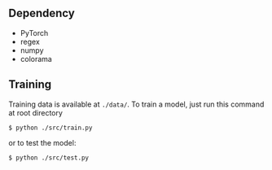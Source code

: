 ## Dependency

- PyTorch 
- regex
- numpy
- colorama

## Training

Training data is available at `./data/`. To train a model, just run this command at root directory
```shell
$ python ./src/train.py
```
or to test the model:

```shell
$ python ./src/test.py
```



